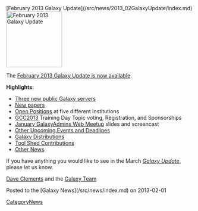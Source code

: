 <div class='newsItemHeader'>[February 2013 Galaxy Update](/src/news/2013_02GalaxyUpdate/index.md)</div>

<div class='right'><a href='/src/GalaxyUpdates/2013_02/index.md'><img src="/src/images/Logos/GalaxyUpdate200.png" alt="February 2013 Galaxy Update" width=150 /></a></div>

The [February 2013 Galaxy Update is now available](/src/GalaxyUpdates/2013_02/index.md). 

**Highlights:**

* [Three new public Galaxy servers](/src/GalaxyUpdates/2013_02/index.md#new-papers)
* [New papers](/src/GalaxyUpdates/2013_02/index.md#new-papers)
* [Open Positions](/src/GalaxyUpdates/2013_02/index.md#whos-hiring) at five different institutions
* [GCC2013](/src/GalaxyUpdates/2013_02/index.md#gcc2013) Training Day Topic voting, Registration, and Sponsorships
* [January GalaxyAdmins Web Meetup](/src/GalaxyUpdates/2013_02/index.md#january-galaxyadmins-web-meetup) slides and screencast
* [Other Upcoming Events and Deadlines](/src/GalaxyUpdates/2013_02/index.md#other-upcoming-events-and-deadlines)
* [Galaxy Distributions](/src/GalaxyUpdates/2013_02/index.md#galaxy-distributions)
* [Tool Shed Contributions](/src/GalaxyUpdates/2013_02/index.md#tool-shed-contributions)
* [Other News](/src/GalaxyUpdates/2013_02/index.md#other-news)

If you have anything you would like to see in the March *[Galaxy Update](/src/GalaxyUpdates/index.md)*, please let us know.

[Dave Clements](/src/DaveClements/index.md) and the [Galaxy Team](/src/GalaxyTeam/index.md)

<div class='newsItemFooter'>Posted to the [Galaxy News](/src/news/index.md) on 2013-02-01</div>

[CategoryNews](/src/CategoryNews/index.md)
